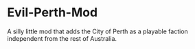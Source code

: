 # Evil-Perth-Mod

A silly little mod that adds the City of Perth as a playable faction independent from the rest of Australia.

